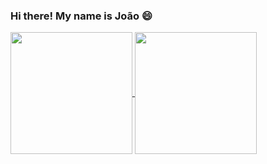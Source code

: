 ### Hi there! My name is João 😄


<a href="https://github.com/joao-almancio">
  <img align="center" height="195" src="https://github-readme-stats.vercel.app/api?username=joao-almancio&show_icons=true&theme=dracula" />
</a>
<a href="https://github.com/joao-almancio">
  <img align="center" height="195" src="https://github-readme-stats.vercel.app/api/top-langs/?username=anuraghazra&layout=compact&theme=dracula" />
</a>



<!--
**joao-almancio/joao-almancio** is a ✨ _special_ ✨ repository because its `README.md` (this file) appears on your GitHub profile.

Here are some ideas to get you started:

- 🔭 I’m currently working on ...
- 🌱 I’m currently learning ...
- 👯 I’m looking to collaborate on ...
- 🤔 I’m looking for help with ...
- 💬 Ask me about ...
- 📫 How to reach me: ...
- 😄 Pronouns: ...
- ⚡ Fun fact: ...
-->
